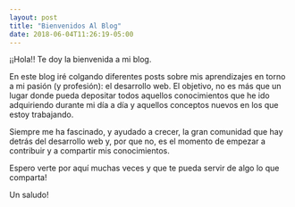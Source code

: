 ```yaml
---
layout: post
title: "Bienvenidos Al Blog"
date: 2018-06-04T11:26:19-05:00
---
```


¡¡Hola!! Te doy la bienvenida a mi blog.

En este blog iré colgando diferentes posts sobre mis aprendizajes en torno a mi pasión (y profesión): el desarrollo web.
El objetivo, no es más que un lugar donde pueda depositar todos aquellos conocimientos que he ido adquiriendo durante mi
día a día y aquellos conceptos nuevos en los que estoy trabajando.

Siempre me ha fascinado, y ayudado a crecer, la gran comunidad que hay detrás del desarrollo web y, por que no, es el momento
de empezar a contribuir y a compartir mis conocimientos.

Espero verte por aquí muchas veces y que te pueda servir de algo lo que comparta!

Un saludo!
